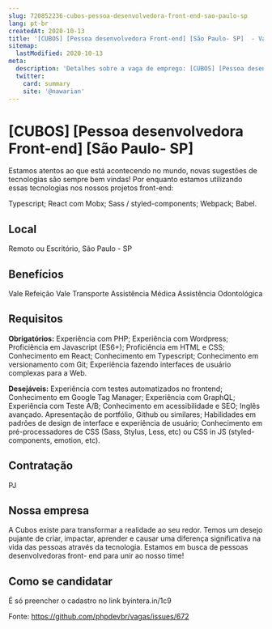 ```yaml
---
slug: 720852236-cubos-pessoa-desenvolvedora-front-end-sao-paulo-sp
lang: pt-br
createdAt: 2020-10-13
title: '[CUBOS] [Pessoa desenvolvedora Front-end] [São Paulo- SP]  - Vaga de Emprego'
sitemap:
  lastModified: 2020-10-13
meta:
  description: 'Detalhes sobre a vaga de emprego: [CUBOS] [Pessoa desenvolvedora Front-end] [São Paulo- SP] '
  twitter:
    card: summary
    site: '@nawarian'
---
```


# [CUBOS] [Pessoa desenvolvedora Front-end] [São Paulo- SP] 


Estamos atentos ao que está acontecendo no mundo, novas sugestões de tecnologias são sempre bem vindas! Por enquanto estamos utilizando essas tecnologias nos nossos projetos front-end:

Typescript;
React com Mobx;
Sass / styled-components;
Webpack;
Babel.


## Local

Remoto ou Escritório, São Paulo - SP

## Benefícios

Vale Refeição
Vale Transporte
Assistência Médica
Assistência Odontológica

## Requisitos

**Obrigatórios:**
Experiência com PHP;
Experiência com Wordpress;
Proficiência em Javascript (ES6+);
Proficiência em HTML e CSS;
Conhecimento em React;
Conhecimento em Typescript;
Conhecimento em versionamento com Git;
Experiência fazendo interfaces de usuário complexas para a Web.

**Desejáveis:**
Experiência com testes automatizados no frontend;
Conhecimento em Google Tag Manager;
Experiência com GraphQL;
Experiência com Teste A/B;
Conhecimento em acessibilidade e SEO;
Inglês avançado.
Apresentação de portfólio, Github ou similares;
Habilidades em padrões de design de interface e experiência de usuário;
Conhecimento em pré-processadores de CSS (Sass, Stylus, Less, etc) ou CSS in JS (styled-components, emotion, etc).

## Contratação

PJ

## Nossa empresa

A Cubos existe para transformar a realidade ao seu redor. Temos um desejo pujante de criar, impactar, aprender e causar uma diferença significativa na vida das pessoas através da tecnologia. 
Estamos em busca de pessoas desenvolvedoras front- end para unir ao nosso time! 

## Como se candidatar

É só preencher o cadastro no link byintera.in/1c9


Fonte: https://github.com/phpdevbr/vagas/issues/672